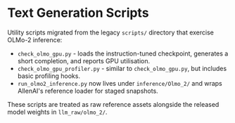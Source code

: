 # Text Generation Scripts

Utility scripts migrated from the legacy `scripts/` directory that exercise
OLMo-2 inference:

- `check_olmo_gpu.py` - loads the instruction-tuned checkpoint, generates a
  short completion, and reports GPU utilisation.
- `check_olmo_gpu_profiler.py` - similar to `check_olmo_gpu.py`, but includes
  basic profiling hooks.
- `run_olmo2_inference.py` now lives under `inference/Olmo_2/` and wraps AllenAI's
  reference loader for staged snapshots.

These scripts are treated as raw reference assets alongside the released model
weights in `llm_raw/olmo_2/`.
